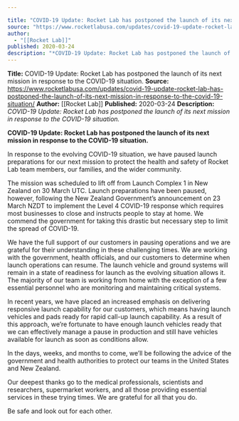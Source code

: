 ```yaml
---

title: "COVID-19 Update: Rocket Lab has postponed the launch of its next mission in response to the COVID-19 situation. "
source: "https://www.rocketlabusa.com/updates/covid-19-update-rocket-lab-has-postponed-the-launch-of-its-next-mission-in-response-to-the-covid-19-situation/"
author:
  - "[[Rocket Lab]]"
published: 2020-03-24
description: "*COVID-19 Update: Rocket Lab has postponed the launch of its next mission in response to the COVID-19 situation.*"
---
```


**Title:** COVID-19 Update: Rocket Lab has postponed the launch of its next mission in response to the COVID-19 situation. 
**Source:** https://www.rocketlabusa.com/updates/covid-19-update-rocket-lab-has-postponed-the-launch-of-its-next-mission-in-response-to-the-covid-19-situation/
**Author:** [[Rocket Lab]]
**Published:** 2020-03-24
**Description:** *COVID-19 Update: Rocket Lab has postponed the launch of its next mission in response to the COVID-19 situation.*

**COVID-19 Update: Rocket Lab has postponed the launch of its next mission in response to the COVID-19 situation.**

In response to the evolving COVID-19 situation, we have paused launch preparations for our next mission to protect the health and safety of Rocket Lab team members, our families, and the wider community.

The mission was scheduled to lift off from Launch Complex 1 in New Zealand on 30 March UTC. Launch preparations have been paused, however, following the New Zealand Government’s announcement on 23 March NZDT to implement the Level 4 COVID-19 response which requires most businesses to close and instructs people to stay at home. We commend the government for taking this drastic but necessary step to limit the spread of COVID-19.

We have the full support of our customers in pausing operations and we are grateful for their understanding in these challenging times. We are working with the government, health officials, and our customers to determine when launch operations can resume. The launch vehicle and ground systems will remain in a state of readiness for launch as the evolving situation allows it. The majority of our team is working from home with the exception of a few essential personnel who are monitoring and maintaining critical systems.

In recent years, we have placed an increased emphasis on delivering responsive launch capability for our customers, which means having launch vehicles and pads ready for rapid call-up launch capability. As a result of this approach, we’re fortunate to have enough launch vehicles ready that we can effectively manage a pause in production and still have vehicles available for launch as soon as conditions allow.

In the days, weeks, and months to come, we’ll be following the advice of the government and health authorities to protect our teams in the United States and New Zealand.

Our deepest thanks go to the medical professionals, scientists and researchers, supermarket workers, and all those providing essential services in these trying times. We are grateful for all that you do.

Be safe and look out for each other.